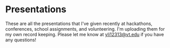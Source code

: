 # Presentations
These are all the presentations that I've given recently at hackathons, conferences, school assignments, and volunteering. I'm uploading them for my own record keeping. Please let me know at yli12313@vt.edu if you have any questions!
